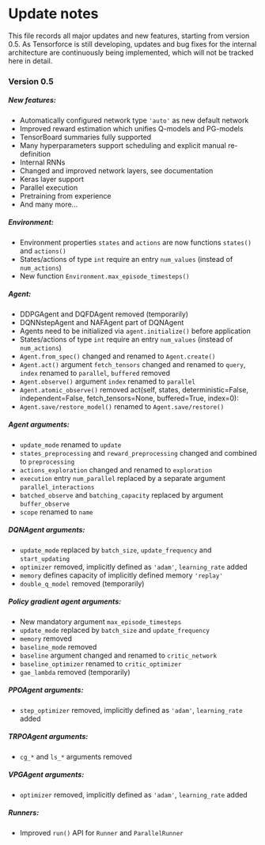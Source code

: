# Update notes

This file records all major updates and new features, starting from version 0.5. As Tensorforce is still developing, updates and bug fixes for the internal architecture are continuously being implemented, which will not be tracked here in detail.




### Version 0.5

##### New features:

- Automatically configured network type `'auto'` as new default network
- Improved reward estimation which unifies Q-models and PG-models
- TensorBoard summaries fully supported
- Many hyperparameters support scheduling and explicit manual re-definition
- Internal RNNs
- Changed and improved network layers, see documentation
- Keras layer support
- Parallel execution
- Pretraining from experience
- And many more...

##### Environment:

- Environment properties `states` and `actions` are now functions `states()` and `actions()`
- States/actions of type `int` require an entry `num_values` (instead of `num_actions`)
- New function `Environment.max_episode_timesteps()`

##### Agent:

- DDPGAgent and DQFDAgent removed (temporarily)
- DQNNstepAgent and NAFAgent part of DQNAgent
- Agents need to be initialized via `agent.initialize()` before application
- States/actions of type `int` require an entry `num_values` (instead of `num_actions`)
- `Agent.from_spec()` changed and renamed to `Agent.create()`
- `Agent.act()` argument `fetch_tensors` changed and renamed to `query`, `index` renamed to `parallel`, `buffered` removed
- `Agent.observe()` argument `index` renamed to `parallel`
- `Agent.atomic_observe()` removed
act(self, states, deterministic=False, independent=False, fetch_tensors=None, buffered=True, index=0):
- `Agent.save/restore_model()` renamed to `Agent.save/restore()`

##### Agent arguments:

- `update_mode` renamed to `update`
- `states_preprocessing` and `reward_preprocessing` changed and combined to `preprocessing`
- `actions_exploration` changed and renamed to `exploration`
- `execution` entry `num_parallel` replaced by a separate argument `parallel_interactions`
- `batched_observe` and `batching_capacity` replaced by argument `buffer_observe`
- `scope` renamed to `name`

##### DQNAgent arguments:

- `update_mode` replaced by `batch_size`, `update_frequency` and `start_updating`
- `optimizer` removed, implicitly defined as `'adam'`, `learning_rate` added
- `memory` defines capacity of implicitly defined memory `'replay'`
- `double_q_model` removed (temporarily)

##### Policy gradient agent arguments:

- New mandatory argument `max_episode_timesteps`
- `update_mode` replaced by `batch_size` and `update_frequency`
- `memory` removed
- `baseline_mode` removed
- `baseline` argument changed and renamed to `critic_network`
- `baseline_optimizer` renamed to `critic_optimizer`
- `gae_lambda` removed (temporarily)

##### PPOAgent arguments:
- `step_optimizer` removed, implicitly defined as `'adam'`, `learning_rate` added

##### TRPOAgent arguments:
- `cg_*` and `ls_*` arguments removed

##### VPGAgent arguments:
- `optimizer` removed, implicitly defined as `'adam'`, `learning_rate` added

##### Runners:
- Improved `run()` API for `Runner` and `ParallelRunner`
